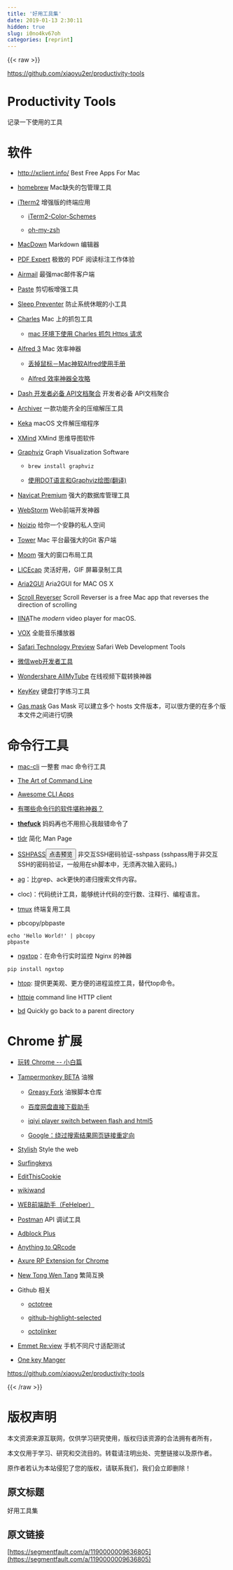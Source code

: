 ```yaml
---
title: '好用工具集' 
date: 2019-01-13 2:30:11
hidden: true
slug: i0no4kv67oh
categories: [reprint]
---
```


{{< raw >}}

                    
<p><a href="https://github.com/xiaoyu2er/productivity-tools" rel="nofollow noreferrer" target="_blank">https://github.com/xiaoyu2er/productivity-tools</a></p>
<h1 id="articleHeader0">Productivity Tools</h1>
<p>记录一下使用的工具</p>
<h1 id="articleHeader1">软件</h1>
<ul>
<li><p><a href="http://xclient.info/" rel="nofollow noreferrer" target="_blank">http://xclient.info/</a> Best Free Apps For Mac</p></li>
<li><p><a href="https://brew.sh/" rel="nofollow noreferrer" target="_blank">homebrew</a> Mac缺失的包管理工具</p></li>
<li>
<p><a href="http://www.iterm2.com/" rel="nofollow noreferrer" target="_blank">iTterm2</a> 增强版的终端应用</p>
<ul>
<li><p><a href="https://github.com/mbadolato/iTerm2-Color-Schemes" rel="nofollow noreferrer" target="_blank">iTerm2-Color-Schemes</a></p></li>
<li><p><a href="http://ohmyz.sh/" rel="nofollow noreferrer" target="_blank">oh-my-zsh</a></p></li>
</ul>
</li>
<li><p><a href="https://macdown.uranusjr.com/" rel="nofollow noreferrer" target="_blank">MacDown</a> Markdown 编辑器</p></li>
<li><p><a href="http://xclient.info/s/pdf-expert-for-mac.html" rel="nofollow noreferrer" target="_blank">PDF Expert</a>  极致的 PDF 阅读标注工作体验</p></li>
<li><p><a href="http://xclient.info/s/airmail.html" rel="nofollow noreferrer" target="_blank">Airmail</a>  最强mac邮件客户端</p></li>
<li><p><a href="http://xclient.info/s/paste-for-mac.html" rel="nofollow noreferrer" target="_blank">Paste</a> 剪切板增强工具</p></li>
<li><p><a href="http://xclient.info/s/sleep-preventer.html" rel="nofollow noreferrer" target="_blank">Sleep Preventer</a> 防止系统休眠的小工具</p></li>
<li>
<p><a href="http://xclient.info/s/charles.html" rel="nofollow noreferrer" target="_blank">Charles</a> Mac 上的抓包工具</p>
<ul><li><p><a href="https://segmentfault.com/a/1190000005070614">mac 环境下使用 Charles 抓包 Https 请求</a></p></li></ul>
</li>
<li>
<p><a href="http://xclient.info/s/alfred.html" rel="nofollow noreferrer" target="_blank">Alfred 3</a> Mac 效率神器</p>
<ul>
<li><p><a href="http://wellsnake.com/jekyll/update/2014/06/15/001/" rel="nofollow noreferrer" target="_blank">丢掉鼠标－Mac神软Alfred使用手册</a></p></li>
<li><p><a href="http://blog.surfacew.com/tool/2016/08/03/Alfred/" rel="nofollow noreferrer" target="_blank">Alfred 效率神器全攻略</a></p></li>
</ul>
</li>
<li><p><a href="http://xclient.info/s/dash.html" rel="nofollow noreferrer" target="_blank">Dash 开发者必备 API文档聚合</a> 开发者必备 API文档聚合</p></li>
<li><p><a href="http://xclient.info/s/archiver.html" rel="nofollow noreferrer" target="_blank">Archiver</a> 一款功能齐全的压缩解压工具</p></li>
<li><p><a href="http://www.kekaosx.com/zh-cn/" rel="nofollow noreferrer" target="_blank">Keka</a> macOS 文件解压缩程序</p></li>
<li><p><a href="http://www.xmindchina.net/" rel="nofollow noreferrer" target="_blank">XMind</a> XMind 思维导图软件</p></li>
<li>
<p><a href="http://www.graphviz.org/" rel="nofollow noreferrer" target="_blank">Graphviz</a> Graph Visualization Software</p>
<ul>
<li><p><code>brew install graphviz</code></p></li>
<li><p><a href="https://casatwy.com/shi-yong-dotyu-yan-he-graphvizhui-tu-fan-yi.html" rel="nofollow noreferrer" target="_blank">使用DOT语言和Graphviz绘图(翻译)</a></p></li>
</ul>
</li>
<li><p><a href="http://xclient.info/s/navicat-premium.html" rel="nofollow noreferrer" target="_blank">Navicat Premium</a> 强大的数据库管理工具</p></li>
<li><p><a href="http://xclient.info/s/web-storm.html" rel="nofollow noreferrer" target="_blank">WebStorm</a> Web前端开发神器</p></li>
<li><p><a href="http://xclient.info/s/noizio.html" rel="nofollow noreferrer" target="_blank">Noizio</a> 给你一个安静的私人空间</p></li>
<li><p><a href="http://xclient.info/s/tower.html" rel="nofollow noreferrer" target="_blank">Tower</a>  Mac 平台最强大的Git 客户端</p></li>
<li><p><a href="http://xclient.info/s/moom.html" rel="nofollow noreferrer" target="_blank">Moom</a> 强大的窗口布局工具</p></li>
<li><p><a href="http://www.cockos.com/licecap/" rel="nofollow noreferrer" target="_blank">LICEcap</a> 灵活好用，GIF 屏幕录制工具</p></li>
<li><p><a href="https://github.com/yangshun1029/aria2gui" rel="nofollow noreferrer" target="_blank">Aria2GUI</a> Aria2GUI for MAC OS X</p></li>
<li><p><a href="https://pilotmoon.com/scrollreverser/" rel="nofollow noreferrer" target="_blank">Scroll Reverser</a> Scroll Reverser is a free Mac app that reverses the direction of scrolling</p></li>
<li><p><a href="https://lhc70000.github.io/iina/" rel="nofollow noreferrer" target="_blank">IINA</a>The <em>modern</em> video player for macOS.</p></li>
<li><p><a href="http://xclient.info/s/vox.html" rel="nofollow noreferrer" target="_blank">VOX</a> 全能音乐播放器</p></li>
<li><p><a href="https://developer.apple.com/safari/download/" rel="nofollow noreferrer" target="_blank">Safari Technology Preview</a> Safari Web Development Tools</p></li>
<li><p><a href="https://mp.weixin.qq.com/wiki/10/e5f772f4521da17fa0d7304f68b97d7e.html#Chrome_DevTools" rel="nofollow noreferrer" target="_blank">微信web开发者工具</a></p></li>
<li><p><a href="http://xclient.info/s/wondershare-allmytube.html" rel="nofollow noreferrer" target="_blank">Wondershare AllMyTube</a> 在线视频下载转换神器</p></li>
<li><p><a href="http://xclient.info/s/keykey.html" rel="nofollow noreferrer" target="_blank">KeyKey</a> 键盘打字练习工具</p></li>
<li><p><a href="http://xclient.info/s/gas-mask.html" rel="nofollow noreferrer" target="_blank">Gas mask</a> Gas Mask 可以建立多个 hosts 文件版本，可以很方便的在多个版本文件之间进行切换</p></li>
</ul>
<h1 id="articleHeader2">命令行工具</h1>
<ul>
<li><p><a href="https://github.com/guarinogabriel/mac-cli/" rel="nofollow noreferrer" target="_blank">mac-cli</a> 一整套 mac 命令行工具</p></li>
<li><p><a href="https://github.com/jlevy/the-art-of-command-line/blob/master/README-zh.md" rel="nofollow noreferrer" target="_blank">The Art of Command Line</a></p></li>
<li><p><a href="https://github.com/aharris88/awesome-cli-apps" rel="nofollow noreferrer" target="_blank">Awesome CLI Apps</a></p></li>
<li><p><a href="https://www.zhihu.com/question/59227720" rel="nofollow noreferrer" target="_blank">有哪些命令行的软件堪称神器？</a></p></li>
<li><p><a href="https://github.com/nvbn/thefuck" rel="nofollow noreferrer" target="_blank"><strong>thefuck</strong></a> 妈妈再也不用担心我敲错命令了</p></li>
<li><p><a href="https://github.com/tldr-pages/tldr" rel="nofollow noreferrer" target="_blank">tldr</a> 简化 Man Page</p></li>
<li><p><a href="https://gist.github.com/arunoda/7790979" rel="nofollow noreferrer" target="_blank">SSHPASS</a><button class="btn btn-xs btn-default ml10 preview" data-url="arunoda/7790979" data-typeid="1">点击预览</button> 非交互SSH密码验证-sshpass (sshpass用于非交互SSH的密码验证，一般用在sh脚本中，无须再次输入密码。)</p></li>
<li><p><a href="https://github.com/ggreer/the_silver_searcher" rel="nofollow noreferrer" target="_blank">ag</a>：比grep、ack更快的递归搜索文件内容。</p></li>
<li><p><a>cloc</a>)：代码统计工具，能够统计代码的空行数、注释行、编程语言。</p></li>
<li><p><a href="http://cenalulu.github.io/linux/tmux/" rel="nofollow noreferrer" target="_blank">tmux</a> 终端复用工具</p></li>
<li><p>pbcopy/pbpaste</p></li>
</ul>
<div class="widget-codetool" style="display:none;">
      <div class="widget-codetool--inner">
      <span class="selectCode code-tool" data-toggle="tooltip" data-placement="top" title="" data-original-title="全选"></span>
      <span type="button" class="copyCode code-tool" data-toggle="tooltip" data-placement="top" data-clipboard-text="echo 'Hello World!' | pbcopy
pbpaste" title="" data-original-title="复制"></span>
      <span type="button" class="saveToNote code-tool" data-toggle="tooltip" data-placement="top" title="" data-original-title="放进笔记"></span>
      </div>
      </div><pre class="hljs bash"><code><span class="hljs-built_in">echo</span> <span class="hljs-string">'Hello World!'</span> | pbcopy
pbpaste</code></pre>
<ul><li><p><a href="https://github.com/lebinh/ngxtop" rel="nofollow noreferrer" target="_blank">ngxtop</a>：在命令行实时监控 Nginx 的神器</p></li></ul>
<p><code>pip install ngxtop</code></p>
<ul>
<li><p><a href="https://hisham.hm/htop/" rel="nofollow noreferrer" target="_blank">htop</a>: 提供更美观、更方便的进程监控工具，替代top命令。</p></li>
<li><p><a href="https://httpie.org/" rel="nofollow noreferrer" target="_blank">httpie</a> command line HTTP client</p></li>
<li><p><a href="https://github.com/vigneshwaranr/bd" rel="nofollow noreferrer" target="_blank">bd</a> Quickly go back to a parent directory</p></li>
</ul>
<h1 id="articleHeader3">Chrome 扩展</h1>
<ul>
<li><p><a href="https://slides.com/xy2/how-to-use-chrome-01" rel="nofollow noreferrer" target="_blank">玩转 Chrome -- 小白篇</a></p></li>
<li>
<p><a href="https://chrome.google.com/webstore/detail/tampermonkey-beta/gcalenpjmijncebpfijmoaglllgpjagf" rel="nofollow noreferrer" target="_blank">Tampermonkey BETA</a> 油猴</p>
<ul>
<li><p><a href="https://greasyfork.org/zh-CN" rel="nofollow noreferrer" target="_blank">Greasy Fork</a> 油猴脚本仓库</p></li>
<li><p><a href="https://greasyfork.org/zh-CN/scripts/23635-%E7%99%BE%E5%BA%A6%E7%BD%91%E7%9B%98%E7%9B%B4%E6%8E%A5%E4%B8%8B%E8%BD%BD%E5%8A%A9%E6%89%8B" rel="nofollow noreferrer" target="_blank">百度网盘直接下载助手</a></p></li>
<li><p><a href="https://github.com/gooyie/userscript-iqiyi-player-switch" rel="nofollow noreferrer" target="_blank">iqiyi player switch between flash and html5</a></p></li>
<li><p><a href="https://greasyfork.org/zh-CN/scripts/14150-google-%E7%BB%95%E8%BF%87%E6%90%9C%E7%B4%A2%E7%BB%93%E6%9E%9C%E7%BD%91%E9%A1%B5%E9%93%BE%E6%8E%A5%E9%87%8D%E5%AE%9A%E5%90%91" rel="nofollow noreferrer" target="_blank">Google：绕过搜索结果网页链接重定向</a></p></li>
</ul>
</li>
<li><p><a href="https://userstyles.org/" rel="nofollow noreferrer" target="_blank">Stylish</a> Style the web</p></li>
<li><p><a href="https://chrome.google.com/webstore/detail/gfbliohnnapiefjpjlpjnehglfpaknnc" rel="nofollow noreferrer" target="_blank">Surfingkeys</a></p></li>
<li><p><a href="http://www.editthiscookie.com/" rel="nofollow noreferrer" target="_blank">EditThisCookie</a></p></li>
<li><p><a href="http://www.wikiwand.com/" rel="nofollow noreferrer" target="_blank">wikiwand</a></p></li>
<li><p><a href="https://www.baidufe.com/fehelper" rel="nofollow noreferrer" target="_blank">WEB前端助手（FeHelper）</a></p></li>
<li><p><a href="https://chrome.google.com/webstore/detail/postman/fhbjgbiflinjbdggehcddcbncdddomop?hl=zh-CN" rel="nofollow noreferrer" target="_blank">Postman</a> API 调试工具</p></li>
<li><p><a href="https://chrome.google.com/webstore/detail/cfhdojbkjhnklbpkdaibdccddilifddb" rel="nofollow noreferrer" target="_blank">Adblock Plus</a></p></li>
<li><p><a href="https://chrome.google.com/webstore/detail/calkaljlpglgogjfcidhlmmlgjnpmnmf" rel="nofollow noreferrer" target="_blank">Anything to QRcode</a></p></li>
<li><p><a href="https://chrome.google.com/webstore/detail/axure-rp-extension-for-ch/dogkpdfcklifaemcdfbildhcofnopogp" rel="nofollow noreferrer" target="_blank">Axure RP Extension for Chrome</a></p></li>
<li><p><a href="https://chrome.google.com/webstore/detail/new-tong-wen-tang/ldmgbgaoglmaiblpnphffibpbfchjaeg" rel="nofollow noreferrer" target="_blank">New Tong Wen Tang</a> 繁简互换</p></li>
<li>
<p>Github 相关</p>
<ul>
<li><p><a href="https://github.com/buunguyen/octotree" rel="nofollow noreferrer" target="_blank">octotree</a></p></li>
<li><p><a href="https://chrome.google.com/webstore/detail/github-highlight-selected/lhiklbgjcblimmjjflobpncgihagcmbj" rel="nofollow noreferrer" target="_blank">github-highlight-selected</a></p></li>
<li><p><a href="https://octolinker.github.io/" rel="nofollow noreferrer" target="_blank">octolinker</a></p></li>
</ul>
</li>
<li><p><a href="https://chrome.google.com/webstore/detail/emmet-review/epejoicbhllgiimigokgjdoijnpaphdp" rel="nofollow noreferrer" target="_blank">Emmet Re:view</a> 手机不同尺寸适配测试</p></li>
<li><p><a href="https://chrome.google.com/webstore/detail/%E4%B8%80%E9%94%AE%E7%AE%A1%E7%90%86/kfjmkgngkgpgjdoealkmmajmmhpnffoj" rel="nofollow noreferrer" target="_blank">One key Manger</a></p></li>
</ul>
<p><a href="https://github.com/xiaoyu2er/productivity-tools" rel="nofollow noreferrer" target="_blank">https://github.com/xiaoyu2er/productivity-tools</a></p>

                
{{< /raw >}}

# 版权声明
本文资源来源互联网，仅供学习研究使用，版权归该资源的合法拥有者所有，

本文仅用于学习、研究和交流目的。转载请注明出处、完整链接以及原作者。

原作者若认为本站侵犯了您的版权，请联系我们，我们会立即删除！

## 原文标题
好用工具集

## 原文链接
[https://segmentfault.com/a/1190000009636805](https://segmentfault.com/a/1190000009636805)

